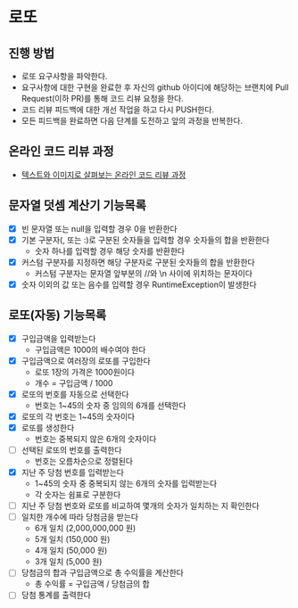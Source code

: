 # 로또
## 진행 방법
* 로또 요구사항을 파악한다.
* 요구사항에 대한 구현을 완료한 후 자신의 github 아이디에 해당하는 브랜치에 Pull Request(이하 PR)를 통해 코드 리뷰 요청을 한다.
* 코드 리뷰 피드백에 대한 개선 작업을 하고 다시 PUSH한다.
* 모든 피드백을 완료하면 다음 단계를 도전하고 앞의 과정을 반복한다.

## 온라인 코드 리뷰 과정
* [텍스트와 이미지로 살펴보는 온라인 코드 리뷰 과정](https://github.com/next-step/nextstep-docs/tree/master/codereview)

## 문자열 덧셈 계산기 기능목록
- [x] 빈 문자열 또는 null을 입력할 경우 0을 반환한다
- [x] 기본 구분자(, 또는 :)로 구분된 숫자들을 입력할 경우 숫자들의 합을 반환한다
  - 숫자 하나를 입력할 경우 해당 숫자를 반환한다
- [x] 커스텀 구분자를 지정하면 해당 구분자로 구분된 숫자들의 합을 반환한다
  - 커스텀 구분자는 문자열 앞부분의 //와 \n 사이에 위치하는 문자이다
- [x] 숫자 이외의 값 또는 음수를 입력할 경우 RuntimeException이 발생한다

## 로또(자동) 기능목록
- [x] 구입금액을 입력받는다
  - 구입금액은 1000의 배수여야 한다
- [x] 구입금액으로 여러장의 로또를 구입한다
  - 로또 1장의 가격은 1000원이다
  - 개수 = 구입금액 / 1000
- [x] 로또의 번호를 자동으로 선택한다
  - 번호는 1~45의 숫자 중 임의의 6개를 선택한다
- [x] 로또의 각 번호는 1~45의 숫자이다
- [x] 로또를 생성한다
  - 번호는 중복되지 않은 6개의 숫자이다
- [ ] 선택된 로또의 번호를 출력한다
  - 번호는 오름차순으로 정렬된다
- [x] 지난 주 당첨 번호를 입력받는다
  - 1~45의 숫자 중 중복되지 않는 6개의 숫자를 입력받는다
  - 각 숫자는 쉼표로 구분한다
- [ ] 지난 주 당첨 번호와 로또를 비교하여 몇개의 숫자가 일치하는 지 확인한다
- [ ] 일치한 개수에 따라 당첨금을 받는다
  - 6개 일치 (2,000,000,000 원)
  - 5개 일치 (150,000 원)
  - 4개 일치 (50,000 원)
  - 3개 일치 (5,000 원)
- [ ] 당첨금의 합과 구입금액으로 총 수익률을 계산한다
  - 총 수익률 = 구입금액 / 당첨금의 합
- [ ] 당첨 통계를 출력한다